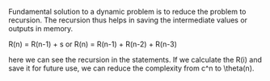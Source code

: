 Fundamental solution to a dynamic problem is to reduce the problem to recursion. The recursion thus helps in saving the intermediate values or outputs in memory.

R(n) = R(n-1) + s
or
R(n) = R(n-1) + R(n-2) + R(n-3)

here we can see the recursion in the statements. If we calculate the R(i) and save it for future use, we can reduce the complexity from c^n to \theta(n).

